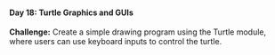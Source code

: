#### Day 18: Turtle Graphics and GUIs
**Challenge:** Create a simple drawing program using the Turtle module, where users can use keyboard inputs to control the turtle.



